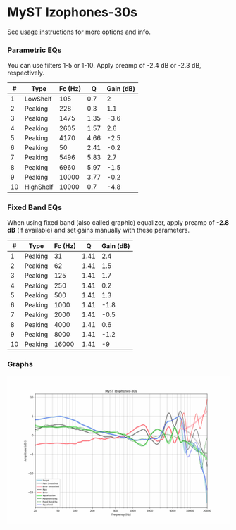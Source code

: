# MyST Izophones-30s
See [usage instructions](https://github.com/jaakkopasanen/AutoEq#usage) for more options and info.

### Parametric EQs
You can use filters 1-5 or 1-10. Apply preamp of -2.4 dB or -2.3 dB, respectively.

|   # | Type      |   Fc (Hz) |    Q |   Gain (dB) |
|-----|-----------|-----------|------|-------------|
|   1 | LowShelf  |       105 | 0.7  |         2   |
|   2 | Peaking   |       228 | 0.3  |         1.1 |
|   3 | Peaking   |      1475 | 1.35 |        -3.6 |
|   4 | Peaking   |      2605 | 1.57 |         2.6 |
|   5 | Peaking   |      4170 | 4.66 |        -2.5 |
|   6 | Peaking   |        50 | 2.41 |        -0.2 |
|   7 | Peaking   |      5496 | 5.83 |         2.7 |
|   8 | Peaking   |      6960 | 5.97 |        -1.5 |
|   9 | Peaking   |     10000 | 3.77 |        -0.2 |
|  10 | HighShelf |     10000 | 0.7  |        -4.8 |

### Fixed Band EQs
When using fixed band (also called graphic) equalizer, apply preamp of **-2.8 dB** (if available) and set gains manually with these parameters.

|   # | Type    |   Fc (Hz) |    Q |   Gain (dB) |
|-----|---------|-----------|------|-------------|
|   1 | Peaking |        31 | 1.41 |         2.4 |
|   2 | Peaking |        62 | 1.41 |         1.5 |
|   3 | Peaking |       125 | 1.41 |         1.7 |
|   4 | Peaking |       250 | 1.41 |         0.2 |
|   5 | Peaking |       500 | 1.41 |         1.3 |
|   6 | Peaking |      1000 | 1.41 |        -1.8 |
|   7 | Peaking |      2000 | 1.41 |        -0.5 |
|   8 | Peaking |      4000 | 1.41 |         0.6 |
|   9 | Peaking |      8000 | 1.41 |        -1.2 |
|  10 | Peaking |     16000 | 1.41 |        -9   |

### Graphs
![](./MyST%20Izophones-30s.png)
